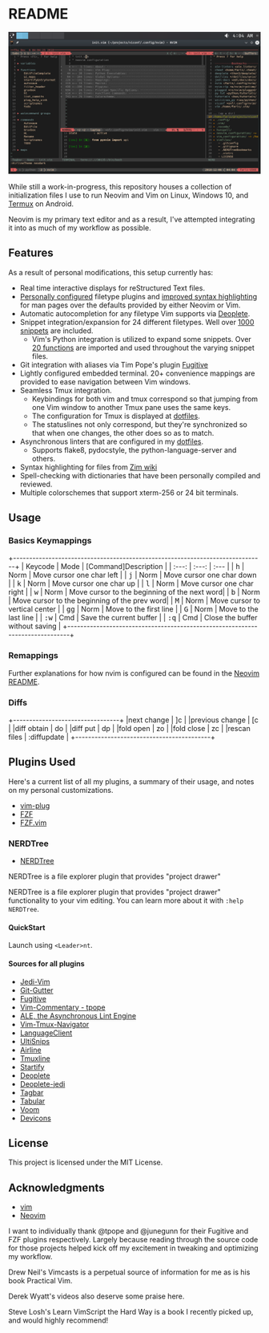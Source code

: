# README

![Screenshot](./images/neodark_statuslines.png)

While still a work-in-progress, this repository houses a collection of
initialization files I use to run Neovim and Vim on Linux, Windows 10, and
[Termux](https://www.github.com/termux/termuxapp) on Android.

Neovim is my primary text editor and as a result, I've attempted integrating it
into as much of my workflow as possible.

## Features

As a result of personal modifications, this setup currently has:

- Real time interactive displays for reStructured Text files.
- [Personally configured](./.config/nvim/after/ftplugin/) filetype plugins and
  [improved syntax highlighting](./.config/nvim/after/ftplugin/man.vim) for man pages over the defaults provided by either Neovim or Vim.
- Automatic autocompletion for any filetype Vim supports via [Deoplete](https://www.github.com/Shougo/deoplete.nvim).
- Snippet integration/expansion for 24 different filetypes. Well over [1000
  snippets](./.config/nvim/UltiSnips) are included.
  - Vim's Python integration is utilized to expand some snippets. Over [20 functions](./.config/nvim/pythonx/snippets_helper.py) are imported and used throughout the varying snippet files.
- Git integration with aliases via Tim Pope's plugin [Fugitive](https://www.github.com/tpope/vim-fugitive)
- Lightly configured embedded terminal. 20+ convenience mappings are provided to
  ease navigation between Vim windows.
- Seamless Tmux integration.
  - Keybindings for both vim and tmux correspond so that jumping from one Vim window to another Tmux pane uses the same keys.
  - The configuration for Tmux is displayed at [dotfiles](https://www.github.com/farisachugthai/dotfiles).
  - The statuslines not only correspond, but they're synchronized so that when one changes, the other does so as to match.<F16>
- Asynchronous linters that are configured in my [dotfiles](https://www.github.com/farisachugthai/dotfiles).
  - Supports flake8, pydocstyle, the python-language-server and others.
- Syntax highlighting for files from [Zim wiki](https://github.com/jaap-karssenberg/zim-desktop-wiki)
- Spell-checking with dictionaries that have been personally compiled and reviewed.
- Multiple colorschemes that support xterm-256 or 24 bit terminals.

## Usage

### Basics Keymappings

+------------------------------------------------------------------------------+
| Keycode | Mode  | [Command]Description                                       |
| :---:   | :---: | :---                                                       |
| <kbd>h</kbd>       | Norm     | Move cursor one char left                    |
| <kbd>j</kbd>       | Norm     | Move cursor one char down                    |
| <kbd>k</kbd>       | Norm     | Move cursor one char up                      |
| <kbd>l</kbd>       | Norm     | Move cursor one char right                   |
| <kbd>w</kbd>       | Norm     | Move cursor to the beginning of the next word|
| <kbd>b</kbd>       | Norm     | Move cursor to the beginning of the prev word|
| <kbd>M</kbd>       | Norm     | Move cursor to vertical center               |
| <kbd>gg</kbd>      | Norm     | Move to the first line                       |
| <kbd>G</kbd>       | Norm     | Move to the last line                        |
| <kbd>:</kbd><kbd>w</kbd>      | Cmd      | Save the current buffer           |
| <kbd>:</kbd><kbd>q</kbd>      | Cmd      | Close the buffer without saving   |
+------------------------------------------------------------------------------+

### Remappings

Further explanations for how nvim is configured can be found in the [Neovim README](./.config/nvim/README.rst).

### Diffs

+---------------------------------+
|next change         |         ]c |
|previous change     |         \[c |
|diff obtain         |         do |
|diff put            |         dp |
|fold open           |         zo |
|fold close          |         zc |
|rescan files        |         :diffupdate |
+------------------------------------------+


## Plugins Used

Here's a current list of all my plugins, a summary of their usage, and notes
on my personal customizations.

- [vim-plug](https://www.github.com/junegunn/vim-plug)
- [FZF](https://www.github.com/junegunn/fzf)
- [FZF.vim](https://www.github.com/junegunn/fzf.vim)

### NERDTree

- [NERDTree](https://www.github.com/scrooloose/nerdTree)

NERDTree is a file explorer plugin that provides "project drawer"

NERDTree is a file explorer plugin that provides "project drawer"
functionality to your vim editing.  You can learn more about it with
`:help NERDTree`.

#### QuickStart

Launch using `<Leader>nt`.

#### Sources for all plugins

- [Jedi-Vim](https://www.github.com/davidhalter/jedi-vim)
- [Git-Gutter](https://www.github.com/airblade/vim-gitgutter)
- [Fugitive](https://www.github.com/tpope/vim-fugitive)
- [Vim-Commentary - tpope](https://www.github.com/tpope/vim-commentary)
- [ALE, the Asynchronous Lint Engine](https://www.github.com/w0rp/ale)
- [Vim-Tmux-Navigator](https://www.github.com/christoomey/vim-tmux-navigator)
- [LanguageClient](https://www.github.com/autozimu/LanguageClient-neovim)
- [UltiSnips](https://www.github.com/SirVer/ultisnips)
- [Airline](https://www.github.com/vim-airline/vim-airline)
- [Tmuxline](https://www.github.com/edkolev/tmuxline.vim)
- [Startify](https://www.github.com/mhinz/vim-startify)
- [Deoplete](https://www.github.com/Shougo/deoplete.nvim)
- [Deoplete-jedi](https://www.github.com/zchee/deoplete-jedi)
- [Tagbar](https://www.github.com/majutsushi/tagbar)
- [Tabular](https://www.github.com/godlygeek/tabular)
- [Voom](https://www.github.com/vim-voom/voom)
- [Devicons](https://www.github.com/ryanoasis/vim-devicons)

## License

This project is licensed under the MIT License.

## Acknowledgments

- [vim](https://www.github.com/vim/vim)
- [Neovim](https://www.github.com/neovim/neovim)

I want to individually thank @tpope and @junegunn for their Fugitive and FZF
plugins respectively. Largely because reading through the source code for
those projects helped kick off my excitement in
tweaking and optimizing my workflow.

Drew Neil's Vimcasts is a perpetual source of information for me as is his
book Practical Vim.

Derek Wyatt's videos also deserve some praise here.

Steve Losh's Learn VimScript the Hard Way is a book I recently picked up, and
would highly recommend!
